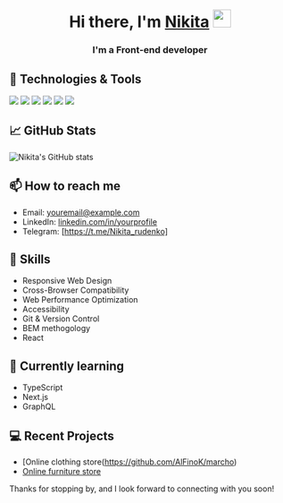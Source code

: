 <h1 align="center">Hi there, I'm <a href="https://daniilshat.ru/" target="_blank">Nikita</a> 
<img src="https://github.com/blackcater/blackcater/raw/main/images/Hi.gif" height="32"/></h1>
<h3 align="center" color="#d93a7c">I'm a Front-end developer</h3>


## 🔧 Technologies & Tools

![](https://img.shields.io/badge/OS-MacOS-informational?style=flat&logo=windows&logoColor=white&color=D93A7C)
![](https://img.shields.io/badge/Editor-VS_Code-informational?style=flat&logo=visual-studio-code&logoColor=white&color=D93A7C)
![](https://img.shields.io/badge/Code-HTML-informational?style=flat&logo=html5&logoColor=white&color=D93A7C)
![](https://img.shields.io/badge/Code-SCSS-informational?style=flat&logo=scss3&logoColor=white&color=D93A7C)
![](https://img.shields.io/badge/Code-JS-informational?style=flat&logo=js&logoColor=white&color=D93A7C)
![](https://img.shields.io/badge/Framework-React-informational?style=flat&logo=react&logoColor=white&color=D93A7C)

## 📈 GitHub Stats

![Nikita's GitHub stats](https://github-readme-stats.vercel.app/api?username=nikita&show_icons=true&theme=radical)

## 📫 How to reach me

- Email: [youremail@example.com](nikitamalashkin73@gmail.com)
- LinkedIn: [linkedin.com/in/yourprofile](https://www.linkedin.com/in/nikita-malashkin-79235a233/)
- Telegram: [https://t.me/Nikita_rudenko]
## 💼 Skills

- Responsive Web Design
- Cross-Browser Compatibility
- Web Performance Optimization
- Accessibility
- Git & Version Control
- BEM methogology
- React

## 🌱 Currently learning

- TypeScript
- Next.js
- GraphQL

## 💻 Recent Projects

- [Online clothing store(https://github.com/AlFinoK/marcho)
- [Online furniture store](https://github.com/AlFinoK/glee)

Thanks for stopping by, and I look forward to connecting with you soon!
